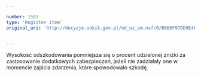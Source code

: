 ```yaml
---

number: 1583
type: 'Register item'
original_uri: 'http://decyzje.uokik.gov.pl/nd_wz_um.nsf/0/B6B6F97DD9E4FC72C12575890033D809?OpenDocument'


---
```


Wysokość odszkodowania pomniejsza się o procent udzielonej zniżki za zastosowanie dodatkowych zabezpieczeń, jeżeli nie zadziałały one w momencie zajścia zdarzenia, które spowodowało szkodę.
